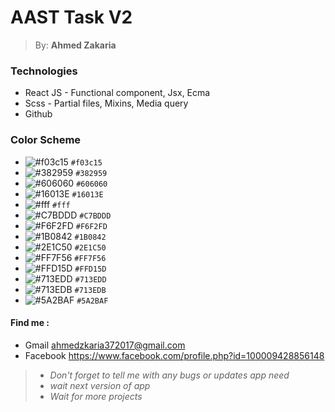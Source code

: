 # <h1> AAST Task V2  </h1>

> By: **Ahmed Zakaria**


### Technologies
* React JS - Functional component, Jsx, Ecma
* Scss - Partial files, Mixins, Media query
* Github


### Color Scheme
* ![#f03c15](https://via.placeholder.com/8/f03c15/000000?text=+) `#f03c15`
* ![#382959](https://via.placeholder.com/8/382959/000000?text=+) `#382959`
* ![#606060](https://via.placeholder.com/8/606060/000000?text=+) `#606060`
* ![#16013E](https://via.placeholder.com/8/16013E/000000?text=+) `#16013E`
* ![#fff](https://via.placeholder.com/8/ffffff/000000?text=+) `#fff`
* ![#C7BDDD](https://via.placeholder.com/8/C7BDDD/000000?text=+) `#C7BDDD`
* ![#F6F2FD](https://via.placeholder.com/8/F6F2FD/000000?text=+) `#F6F2FD`
* ![#1B0842](https://via.placeholder.com/8/1B0842/000000?text=+) `#1B0842`
* ![#2E1C50](https://via.placeholder.com/8/2E1C50/000000?text=+) `#2E1C50`
* ![#FF7F56](https://via.placeholder.com/8/FF7F56/000000?text=+) `#FF7F56`
* ![#FFD15D](https://via.placeholder.com/8/FFD15D/000000?text=+) `#FFD15D`
* ![#713EDD](https://via.placeholder.com/8/713EDD/000000?text=+) `#713EDD`
* ![#713EDB](https://via.placeholder.com/8/713EDB/000000?text=+) `#713EDB`
* ![#5A2BAF](https://via.placeholder.com/8/5A2BAF/000000?text=+) `#5A2BAF`

#### Find me :
- Gmail     ahmedzkaria372017@gmail.com 
- Facebook  https://www.facebook.com/profile.php?id=100009428856148 
    
> - *Don't forget to tell me with any bugs or updates app need*
> - *wait next version of app*
> - *Wait for more projects*